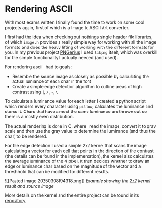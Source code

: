 # Rendering ASCII
With most exams written I finally found the time to work on some cool projects again, first of which is a Image to ASCII Art converter. 

I first had the idea when checking out [nothings](https://github.com/nothing/stb) single header file libraries, of which `image.h` provides a really simple way for working with all the image formats and does the heavy lifting of working with the different formats for you. 
In my previous project [PNGenius](https://github.com/nailuj05/PNGenius) I used `libpng` itself, which was overkill for the simple functionality I actually needed (and used).

For rendering ascii I had to goals:
- Resemble the source image as closely as possible by calculating the actual lumiance of each char in the font
- Create a simple edge detection algorithm to outline areas of high contrast using `|`, `/`¸ `-`, `\`

To calculate a luminance value for each letter I created a python script which renders every character using `pillow`, calculates the luminance and stores it. Chars that have almost the same luminance are thrown out so there is a mostly even distribution. 

The actual rendering is done in C, where I read the image, convert it to gray scale and then use the gray value to determine the luminance (and thus the char) to be rendered. 

For the edge detection I used a simple 2x2 kernel that scans the image, calculating a vector for each cell that points in the direction of the contrast (the details can be found in the implementation), the kernel also calculates the average luminance of the 4 pixel, it then decides whether to draw an edge or luminance char based on the magnitude of the vector and a threshhold that can be modified for different results. 

![[Pasted image 20250308194318.png]]
*Example showing the 2x2 kernel result and source image*

More details on the kernel and the entire project can be found in its [repository](https://github.com/nailuj05/asciirendering)
